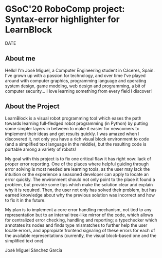 # GSoC'20 RoboComp project: Syntax-error highlighter for LearnBlock
 
DATE
 
## About me
 
Hello! I'm José Miguel, a Computer Engineering student in Cáceres, Spain.
I've grown up with a passion for technology, and over time I've played around
with computer graphics, programming language and operating system design,
game modding, web design and programming, a bit of computer security...
I love learning something from every field I discover!

## About the Project

LearnBlock is a visual robot programming tool which eases the path towards
learning full-fledged robot programming (in Python) by putting some simpler
layers in between to make it easier for newcomers to implement their ideas and
get results quickly. I was amazed when I discovered it, not only you have a
rich visual block environment to code (and a simplified text language in the
middle), but the resulting code is portable among a variety of robots!

My goal with this project is to fix one critical flaw it has right now: lack of
proper error reporting. One of the places where helpful guiding through error
solving is most needed are learning tools, as the user may lack the intuition
or the experience a seasoned developer can apply to locate an error quickly.
The environment should not only point to the place it found a problem, but
provide some tips which make the solution clear and explain why it is required.
Then, the user not only has solved their problem, but has earned knowledge
about why the previous solution was incorrect and how to fix it in the future.

My plan is to implement a core error handling mechanism, not tied to any
representation but to an internal tree-like mirror of the code, which allows
for centralized error checking, handling and reporting; a typechecker which
annotates its nodes and finds type mismatches to further help the user locate
errors, and appropiate frontend signaling of these errors for each of the
available representations (currently, the visual block-based one and the
simplified text one)

José Miguel Sánchez García
